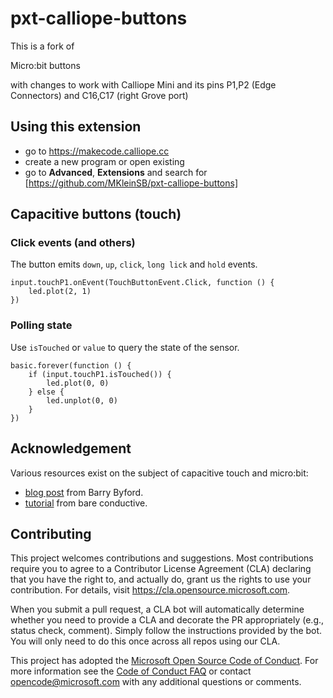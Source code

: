 # pxt-calliope-buttons

This is a fork of

Micro:bit buttons

with changes to work with Calliope Mini and its pins P1,P2 (Edge Connectors) and C16,C17 (right Grove port)

## Using this extension

* go to https://makecode.calliope.cc
* create a new program or open existing
* go to **Advanced**, **Extensions** and search for [https://github.com/MKleinSB/pxt-calliope-buttons]

## Capacitive buttons (touch)

### Click events (and others)

The button emits ``down``, ``up``, ``click``, ``long lick``
and ``hold`` events.

```blocks
input.touchP1.onEvent(TouchButtonEvent.Click, function () {
    led.plot(2, 1)
})
```

### Polling state

Use ``isTouched`` or ``value`` to query the state of the sensor.

```blocks
basic.forever(function () {
    if (input.touchP1.isTouched()) {
        led.plot(0, 0)
    } else {
        led.unplot(0, 0)
    }
})
```

## Acknowledgement

Various resources exist on the subject of capacitive touch and micro:bit:
* [blog post](https://ukbaz.github.io/howto/microbit_touch.html) from Barry Byford.
* [tutorial](https://www.bareconductive.com/make/create-a-touch-sensor-for-microbit-with-electric-paint/) from bare conductive.

## Contributing

This project welcomes contributions and suggestions.  Most contributions require you to agree to a
Contributor License Agreement (CLA) declaring that you have the right to, and actually do, grant us
the rights to use your contribution. For details, visit https://cla.opensource.microsoft.com.

When you submit a pull request, a CLA bot will automatically determine whether you need to provide
a CLA and decorate the PR appropriately (e.g., status check, comment). Simply follow the instructions
provided by the bot. You will only need to do this once across all repos using our CLA.

This project has adopted the [Microsoft Open Source Code of Conduct](https://opensource.microsoft.com/codeofconduct/).
For more information see the [Code of Conduct FAQ](https://opensource.microsoft.com/codeofconduct/faq/) or
contact [opencode@microsoft.com](mailto:opencode@microsoft.com) with any additional questions or comments.
